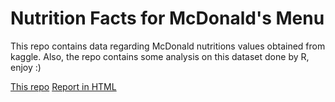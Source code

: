 # Nutrition Facts for McDonald's Menu
This repo contains data regarding McDonald nutritions values obtained from kaggle. Also, the repo contains some analysis on this dataset done by R, enjoy :)

[This repo](https://github.com/Misk-DSI/individual-assignment-2-ibrahim-g7)
[Report in HTML](./menu_report.html)